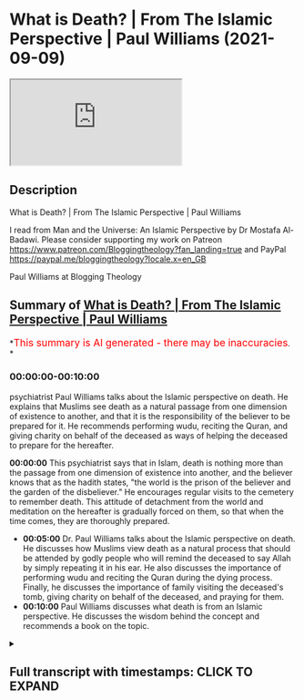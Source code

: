 # What is Death? | From The Islamic Perspective | Paul Williams (2021-09-09)

<iframe loading='lazy' allow='autoplay' src='https://www.youtube.com/embed/5ReVKmGz-LE'></iframe>

## Description

What is Death? | From The Islamic Perspective | Paul Williams

I read from Man and the Universe: An Islamic Perspective by Dr Mostafa Al-Badawi.
Please consider supporting my work on Patreon <https://www.patreon.com/Bloggingtheology?fan_landing=true>
and PayPal <https://paypal.me/bloggingtheology?locale.x=en_GB>

Paul Williams at Blogging Theology

## Summary of [What is Death? | From The Islamic Perspective | Paul Williams](https://www.youtube.com/watch?v=5ReVKmGz-LE)

\*<span style="color:red; font-size:125%">This summary is AI generated - there may be inaccuracies</span>. \*

### <a onclick="modifyYTiframeseektime('0')">00:00:00-00:10:00</a>

psychiatrist Paul Williams talks about the Islamic perspective on death. He explains that Muslims see death as a natural passage from one dimension of existence to another, and that it is the responsibility of the believer to be prepared for it. He recommends performing wudu, reciting the Quran, and giving charity on behalf of the deceased as ways of helping the deceased to prepare for the hereafter.

**<a onclick="modifyYTiframeseektime('0')">00:00:00</a>** This psychiatrist says that in Islam, death is nothing more than the passage from one dimension of existence into another, and the believer knows that as the hadith states, "the world is the prison of the believer and the garden of the disbeliever." He encourages regular visits to the cemetery to remember death. This attitude of detachment from the world and meditation on the hereafter is gradually forced on them, so that when the time comes, they are thoroughly prepared.

*   **<a onclick="modifyYTiframeseektime('300')">00:05:00</a>**  Dr. Paul Williams talks about the Islamic perspective on death. He discusses how Muslims view death as a natural process that should be attended by godly people who will remind the deceased to say Allah by simply repeating it in his ear. He also discusses the importance of performing wudu and reciting the Quran during the dying process. Finally, he discusses the importance of family visiting the deceased's tomb, giving charity on behalf of the deceased, and praying for them.
*   **<a onclick="modifyYTiframeseektime('600')">00:10:00</a>**  Paul Williams discusses what death is from an Islamic perspective. He discusses the wisdom behind the concept and recommends a book on the topic.

<details><summary><h2>Full transcript with timestamps: CLICK TO EXPAND</h2></summary>

<a onclick="modifyYTiframeseektime('1')">0:00:01</a> if we watch the western media we see an\ <a onclick="modifyYTiframeseektime('3')">0:00:03</a> ever increasing pressure to accept\ <a onclick="modifyYTiframeseektime('6')">0:00:06</a> euthanasia and so-called assisted\ <a onclick="modifyYTiframeseektime('9')">0:00:09</a> suicide\ <a onclick="modifyYTiframeseektime('10')">0:00:10</a> and i want to share with you some very\ <a onclick="modifyYTiframeseektime('12')">0:00:12</a> insightful comments by a distinguished\ <a onclick="modifyYTiframeseektime('14')">0:00:14</a> psychiatrist mustafa al-badawi in his\ <a onclick="modifyYTiframeseektime('17')">0:00:17</a> book man and the universe an islamic\ <a onclick="modifyYTiframeseektime('20')">0:00:20</a> perspective\ <a onclick="modifyYTiframeseektime('21')">0:00:21</a> he's a consultant psychiatrist and\ <a onclick="modifyYTiframeseektime('23')">0:00:23</a> member of the royal college of\ <a onclick="modifyYTiframeseektime('25')">0:00:25</a> psychiatrists\ <a onclick="modifyYTiframeseektime('27')">0:00:27</a> and in this book on page 122 he writes\ <a onclick="modifyYTiframeseektime('32')">0:00:32</a> we have said earlier that death is\ <a onclick="modifyYTiframeseektime('34')">0:00:34</a> nothing more than the passage from one\ <a onclick="modifyYTiframeseektime('36')">0:00:36</a> dimension of existence into another\ <a onclick="modifyYTiframeseektime('39')">0:00:39</a> and the believer knows that as the\ <a onclick="modifyYTiframeseektime('42')">0:00:42</a> hadith states the world is the prison of\ <a onclick="modifyYTiframeseektime('45')">0:00:45</a> the believer and the garden of the\ <a onclick="modifyYTiframeseektime('48')">0:00:48</a> disbeliever such an interesting haditha\ <a onclick="modifyYTiframeseektime('51')">0:00:51</a> those who long to meet their lord in the\ <a onclick="modifyYTiframeseektime('54')">0:00:54</a> perfection of the life to come\ <a onclick="modifyYTiframeseektime('57')">0:00:57</a> experience the world's distractions and\ <a onclick="modifyYTiframeseektime('59')">0:00:59</a> pleasures as so many obstacles standing\ <a onclick="modifyYTiframeseektime('63')">0:01:03</a> between them and their goal\ <a onclick="modifyYTiframeseektime('66')">0:01:06</a> they struggle against their own egos and\ <a onclick="modifyYTiframeseektime('69')">0:01:09</a> feel their brother's sufferings as\ <a onclick="modifyYTiframeseektime('71')">0:01:11</a> acutely as they feel their own\ <a onclick="modifyYTiframeseektime('75')">0:01:15</a> they are constantly resisting the\ <a onclick="modifyYTiframeseektime('77')">0:01:17</a> downward pull of the world and are\ <a onclick="modifyYTiframeseektime('79')">0:01:19</a> offended and aggrieved by deviant\ <a onclick="modifyYTiframeseektime('81')">0:01:21</a> behavior in others\ <a onclick="modifyYTiframeseektime('84')">0:01:24</a> they also know that quote those who love\ <a onclick="modifyYTiframeseektime('87')">0:01:27</a> to meet god god loves to meet them\ <a onclick="modifyYTiframeseektime('90')">0:01:30</a> that's a hadith in muslim\ <a onclick="modifyYTiframeseektime('93')">0:01:33</a> and they know of the peace and delights\ <a onclick="modifyYTiframeseektime('96')">0:01:36</a> of the garden and the beatific vision of\ <a onclick="modifyYTiframeseektime('99')">0:01:39</a> the divine countenance\ <a onclick="modifyYTiframeseektime('102')">0:01:42</a> the weaker a man's faith and the greater\ <a onclick="modifyYTiframeseektime('104')">0:01:44</a> his ignorance of these matters\ <a onclick="modifyYTiframeseektime('107')">0:01:47</a> the greater will be his attachment to\ <a onclick="modifyYTiframeseektime('109')">0:01:49</a> the world and reluctance to separate\ <a onclick="modifyYTiframeseektime('112')">0:01:52</a> from it this is why we are strongly\ <a onclick="modifyYTiframeseektime('115')">0:01:55</a> encouraged to remember death frequently\ <a onclick="modifyYTiframeseektime('118')">0:01:58</a> remember often the defeater of death\ <a onclick="modifyYTiframeseektime('121')">0:02:01</a> remember often the defeater of pleasures\ <a onclick="modifyYTiframeseektime('124')">0:02:04</a> death that's a hadith in eternity said\ <a onclick="modifyYTiframeseektime('127')">0:02:07</a> the prophet\ <a onclick="modifyYTiframeseektime('128')">0:02:08</a> may god's blessings and peace be upon\ <a onclick="modifyYTiframeseektime('130')">0:02:10</a> him\ <a onclick="modifyYTiframeseektime('132')">0:02:12</a> and when asked\ <a onclick="modifyYTiframeseektime('133')">0:02:13</a> who among believers are the most\ <a onclick="modifyYTiframeseektime('135')">0:02:15</a> sagacious sagacious means wise he\ <a onclick="modifyYTiframeseektime('139')">0:02:19</a> replied\ <a onclick="modifyYTiframeseektime('140')">0:02:20</a> those who remember death most often and\ <a onclick="modifyYTiframeseektime('143')">0:02:23</a> are the best in preparing for what\ <a onclick="modifyYTiframeseektime('145')">0:02:25</a> follows it\ <a onclick="modifyYTiframeseektime('146')">0:02:26</a> those are the sagacious\ <a onclick="modifyYTiframeseektime('149')">0:02:29</a> that's hadith\ <a onclick="modifyYTiframeseektime('153')">0:02:33</a> he encouraged regular visits to the\ <a onclick="modifyYTiframeseektime('156')">0:02:36</a> cemetery for the same reason\ <a onclick="modifyYTiframeseektime('158')">0:02:38</a> the remembrance of death detaches one\ <a onclick="modifyYTiframeseektime('161')">0:02:41</a> from the world reduces everything in it\ <a onclick="modifyYTiframeseektime('163')">0:02:43</a> to its proper proportions and renders\ <a onclick="modifyYTiframeseektime('166')">0:02:46</a> death and the events that are to follow\ <a onclick="modifyYTiframeseektime('169')">0:02:49</a> it familiar and much less frightening\ <a onclick="modifyYTiframeseektime('173')">0:02:53</a> this makes death itself much easier\ <a onclick="modifyYTiframeseektime('177')">0:02:57</a> most muslims nowadays however are\ <a onclick="modifyYTiframeseektime('180')">0:03:00</a> ignorant of these things and others\ <a onclick="modifyYTiframeseektime('182')">0:03:02</a> horrified by the mere mention of death\ <a onclick="modifyYTiframeseektime('186')">0:03:06</a> their attitude is thus the exact\ <a onclick="modifyYTiframeseektime('188')">0:03:08</a> opposite of what it ought to be\ <a onclick="modifyYTiframeseektime('191')">0:03:11</a> they come that much closer to the\ <a onclick="modifyYTiframeseektime('193')">0:03:13</a> disbelievers stance\ <a onclick="modifyYTiframeseektime('196')">0:03:16</a> who because they know of no paradise\ <a onclick="modifyYTiframeseektime('199')">0:03:19</a> apart from this life\ <a onclick="modifyYTiframeseektime('201')">0:03:21</a> are exceedingly reluctant to leave it\ <a onclick="modifyYTiframeseektime('203')">0:03:23</a> and can never understand that someone in\ <a onclick="modifyYTiframeseektime('206')">0:03:26</a> his right mind should be eager to do so\ <a onclick="modifyYTiframeseektime('211')">0:03:31</a> one of the obvious mercies that god\ <a onclick="modifyYTiframeseektime('213')">0:03:33</a> bestows upon his nation\ <a onclick="modifyYTiframeseektime('216')">0:03:36</a> is that many of those muslims who live\ <a onclick="modifyYTiframeseektime('219')">0:03:39</a> in forgetfulness of their lives to come\ <a onclick="modifyYTiframeseektime('222')">0:03:42</a> are made to suffer a long illness before\ <a onclick="modifyYTiframeseektime('225')">0:03:45</a> their death\ <a onclick="modifyYTiframeseektime('226')">0:03:46</a> when i read this sentence by the way\ <a onclick="modifyYTiframeseektime('228')">0:03:48</a> when i first read it i was\ <a onclick="modifyYTiframeseektime('230')">0:03:50</a> wow that's such an extraordinary thing\ <a onclick="modifyYTiframeseektime('232')">0:03:52</a> to say and so\ <a onclick="modifyYTiframeseektime('234')">0:03:54</a> you know it's a paradigm shift in how we\ <a onclick="modifyYTiframeseektime('236')">0:03:56</a> perceive illness and death just read it\ <a onclick="modifyYTiframeseektime('238')">0:03:58</a> again i think it's such an amazing\ <a onclick="modifyYTiframeseektime('240')">0:04:00</a> statement one of the obvious mercies he\ <a onclick="modifyYTiframeseektime('242')">0:04:02</a> says\ <a onclick="modifyYTiframeseektime('243')">0:04:03</a> that god bestows upon his nation in\ <a onclick="modifyYTiframeseektime('245')">0:04:05</a> other words the ummah the worldwide\ <a onclick="modifyYTiframeseektime('247')">0:04:07</a> group of muslims is that many of those\ <a onclick="modifyYTiframeseektime('249')">0:04:09</a> muslims who live in forget in\ <a onclick="modifyYTiframeseektime('251')">0:04:11</a> forgetfulness of their lives to come\ <a onclick="modifyYTiframeseektime('255')">0:04:15</a> are made to suffer a long illness before\ <a onclick="modifyYTiframeseektime('258')">0:04:18</a> their death\ <a onclick="modifyYTiframeseektime('260')">0:04:20</a> the result is that detachment from the\ <a onclick="modifyYTiframeseektime('262')">0:04:22</a> world and meditation on the hereafter is\ <a onclick="modifyYTiframeseektime('265')">0:04:25</a> gradually forced on them\ <a onclick="modifyYTiframeseektime('267')">0:04:27</a> so that when the time comes they are\ <a onclick="modifyYTiframeseektime('270')">0:04:30</a> thoroughly prepared so that's why this\ <a onclick="modifyYTiframeseektime('273')">0:04:33</a> psychiatrist says it's a mercy long\ <a onclick="modifyYTiframeseektime('275')">0:04:35</a> illness because it makes you face the\ <a onclick="modifyYTiframeseektime('277')">0:04:37</a> realities rather than a quick end\ <a onclick="modifyYTiframeseektime('280')">0:04:40</a> that is why the notion he writes of\ <a onclick="modifyYTiframeseektime('282')">0:04:42</a> euthanasia\ <a onclick="modifyYTiframeseektime('284')">0:04:44</a> does not arise in a muslim climate\ <a onclick="modifyYTiframeseektime('288')">0:04:48</a> some of the west's current attitude that\ <a onclick="modifyYTiframeseektime('290')">0:04:50</a> life must be prolonged at any cost has\ <a onclick="modifyYTiframeseektime('293')">0:04:53</a> crept in\ <a onclick="modifyYTiframeseektime('295')">0:04:55</a> however especially among muslim medical\ <a onclick="modifyYTiframeseektime('298')">0:04:58</a> practitioners of course this author is a\ <a onclick="modifyYTiframeseektime('300')">0:05:00</a> doctor himself so he's talking about his\ <a onclick="modifyYTiframeseektime('302')">0:05:02</a> colleagues\ <a onclick="modifyYTiframeseektime('304')">0:05:04</a> and by the same token the islamic\ <a onclick="modifyYTiframeseektime('305')">0:05:05</a> concern in providing the muslim with a\ <a onclick="modifyYTiframeseektime('308')">0:05:08</a> dignified death has weakened\ <a onclick="modifyYTiframeseektime('311')">0:05:11</a> to insist on saving someone's life at\ <a onclick="modifyYTiframeseektime('315')">0:05:15</a> all costs may mean in many instances\ <a onclick="modifyYTiframeseektime('318')">0:05:18</a> keeping him in intensive care with tubes\ <a onclick="modifyYTiframeseektime('321')">0:05:21</a> coming out of every single orifice\ <a onclick="modifyYTiframeseektime('324')">0:05:24</a> unable to speak or say the shahada\ <a onclick="modifyYTiframeseektime('327')">0:05:27</a> and distracted by the frantic activities\ <a onclick="modifyYTiframeseektime('330')">0:05:30</a> of the staff isn't that a horrible image\ <a onclick="modifyYTiframeseektime('333')">0:05:33</a> you know but seeking to prolong life\ <a onclick="modifyYTiframeseektime('336')">0:05:36</a> what how whatever cost however degrading\ <a onclick="modifyYTiframeseektime('339')">0:05:39</a> it may be for the dignity of the person\ <a onclick="modifyYTiframeseektime('342')">0:05:42</a> this extraordinary um image and that's\ <a onclick="modifyYTiframeseektime('344')">0:05:44</a> where we're at today in hospitals in the\ <a onclick="modifyYTiframeseektime('346')">0:05:46</a> west\ <a onclick="modifyYTiframeseektime('348')">0:05:48</a> it is much more important to allow a\ <a onclick="modifyYTiframeseektime('350')">0:05:50</a> muslim to die as he should\ <a onclick="modifyYTiframeseektime('352')">0:05:52</a> than to try to save his life at the cost\ <a onclick="modifyYTiframeseektime('354')">0:05:54</a> of robbing him of his opportunity to do\ <a onclick="modifyYTiframeseektime('358')">0:05:58</a> so\ <a onclick="modifyYTiframeseektime('359')">0:05:59</a> for dying should be attended by godly\ <a onclick="modifyYTiframeseektime('362')">0:06:02</a> people who will remind him to say allah\ <a onclick="modifyYTiframeseektime('366')">0:06:06</a> by simply repeating it in his ear not by\ <a onclick="modifyYTiframeseektime('369')">0:06:09</a> commanding him to say it\ <a onclick="modifyYTiframeseektime('371')">0:06:11</a> they should also recite yah sin as a\ <a onclick="modifyYTiframeseektime('374')">0:06:14</a> chapter in the quran and other portions\ <a onclick="modifyYTiframeseektime('377')">0:06:17</a> of the quran and continuously pray for\ <a onclick="modifyYTiframeseektime('379')">0:06:19</a> him\ <a onclick="modifyYTiframeseektime('381')">0:06:21</a> the dying should be helped to remain in\ <a onclick="modifyYTiframeseektime('383')">0:06:23</a> a state of ritual purity and to repeat\ <a onclick="modifyYTiframeseektime('386')">0:06:26</a> their wudu\ <a onclick="modifyYTiframeseektime('387')">0:06:27</a> whenever broken and they should be\ <a onclick="modifyYTiframeseektime('389')">0:06:29</a> reminded of the immensity of god's mercy\ <a onclick="modifyYTiframeseektime('393')">0:06:33</a> of the expected intercession by the\ <a onclick="modifyYTiframeseektime('395')">0:06:35</a> prophet upon whom be peace and of other\ <a onclick="modifyYTiframeseektime('398')">0:06:38</a> hopeful things\ <a onclick="modifyYTiframeseektime('399')">0:06:39</a> in this way the dying person may die\ <a onclick="modifyYTiframeseektime('403')">0:06:43</a> hoping for god's mercy and expecting his\ <a onclick="modifyYTiframeseektime('406')">0:06:46</a> forgiveness for god says in the hadith\ <a onclick="modifyYTiframeseektime('409')">0:06:49</a> could see\ <a onclick="modifyYTiframeseektime('410')">0:06:50</a> i am as my servant thinks me to be\ <a onclick="modifyYTiframeseektime('416')">0:06:56</a> that's a hadith by the way in bukhari\ <a onclick="modifyYTiframeseektime('418')">0:06:58</a> and muslim\ <a onclick="modifyYTiframeseektime('420')">0:07:00</a> as for the family of the deceased they\ <a onclick="modifyYTiframeseektime('423')">0:07:03</a> should be attended to by comforting them\ <a onclick="modifyYTiframeseektime('426')">0:07:06</a> and assisting them through their\ <a onclick="modifyYTiframeseektime('427')">0:07:07</a> mourning\ <a onclick="modifyYTiframeseektime('429')">0:07:09</a> the expression of sorrow pain and anger\ <a onclick="modifyYTiframeseektime('432')">0:07:12</a> is encouraged and accepted providing it\ <a onclick="modifyYTiframeseektime('435')">0:07:15</a> does not turn into histrionics which are\ <a onclick="modifyYTiframeseektime('438')">0:07:18</a> strictly forbidden and sometimes you get\ <a onclick="modifyYTiframeseektime('441')">0:07:21</a> these images of people wailing and\ <a onclick="modifyYTiframeseektime('443')">0:07:23</a> screaming and you know basically going\ <a onclick="modifyYTiframeseektime('445')">0:07:25</a> insane when someone pop this in islam is\ <a onclick="modifyYTiframeseektime('448')">0:07:28</a> completely unacceptable\ <a onclick="modifyYTiframeseektime('451')">0:07:31</a> in islam as he says they are allowed to\ <a onclick="modifyYTiframeseektime('453')">0:07:33</a> weep and mourn in full but never to slap\ <a onclick="modifyYTiframeseektime('455')">0:07:35</a> their faces or to rend their clothes\ <a onclick="modifyYTiframeseektime('458')">0:07:38</a> ripping on ripping their clothes\ <a onclick="modifyYTiframeseektime('459')">0:07:39</a> although it obviously happens at times\ <a onclick="modifyYTiframeseektime('462')">0:07:42</a> they are reminded that quote god is more\ <a onclick="modifyYTiframeseektime('465')">0:07:45</a> compassionate to them than a mother is\ <a onclick="modifyYTiframeseektime('468')">0:07:48</a> to her infant that's a quote from ibn\ <a onclick="modifyYTiframeseektime('471')">0:07:51</a> maja hadith\ <a onclick="modifyYTiframeseektime('473')">0:07:53</a> that this is another trial that they\ <a onclick="modifyYTiframeseektime('476')">0:07:56</a> must suffer and that if they would only\ <a onclick="modifyYTiframeseektime('478')">0:07:58</a> allow him that god god will help them\ <a onclick="modifyYTiframeseektime('482')">0:08:02</a> and fortitude and put fortitude in their\ <a onclick="modifyYTiframeseektime('485')">0:08:05</a> hearts forgive their sins and raise\ <a onclick="modifyYTiframeseektime('488')">0:08:08</a> their degrees for it\ <a onclick="modifyYTiframeseektime('490')">0:08:10</a> they are reminded that no loss equals\ <a onclick="modifyYTiframeseektime('492')">0:08:12</a> that of the prophet upon him be peace\ <a onclick="modifyYTiframeseektime('495')">0:08:15</a> and that even he had to suffer the death\ <a onclick="modifyYTiframeseektime('497')">0:08:17</a> of all his children but one\ <a onclick="modifyYTiframeseektime('500')">0:08:20</a> fatima may allah be pleased with her\ <a onclick="modifyYTiframeseektime('503')">0:08:23</a> and of many of his loved ones\ <a onclick="modifyYTiframeseektime('508')">0:08:28</a> all those who come to offer their\ <a onclick="modifyYTiframeseektime('509')">0:08:29</a> condolences are expected to participate\ <a onclick="modifyYTiframeseektime('512')">0:08:32</a> in this assuaging process each in his\ <a onclick="modifyYTiframeseektime('515')">0:08:35</a> own manner\ <a onclick="modifyYTiframeseektime('517')">0:08:37</a> the neighbors and relatives are expected\ <a onclick="modifyYTiframeseektime('519')">0:08:39</a> to take over the task of preparing food\ <a onclick="modifyYTiframeseektime('522')">0:08:42</a> for the visitors seeing to the household\ <a onclick="modifyYTiframeseektime('525')">0:08:45</a> needs and remaining alert for any kind\ <a onclick="modifyYTiframeseektime('527')">0:08:47</a> of practical help that may be required\ <a onclick="modifyYTiframeseektime('530')">0:08:50</a> of them at any time\ <a onclick="modifyYTiframeseektime('533')">0:08:53</a> the family will be encouraged to visit\ <a onclick="modifyYTiframeseektime('535')">0:08:55</a> the tomb give away charity on behalf of\ <a onclick="modifyYTiframeseektime('538')">0:08:58</a> the deceased pray for him recite the\ <a onclick="modifyYTiframeseektime('541')">0:09:01</a> quran and if required perform hajj and\ <a onclick="modifyYTiframeseektime('544')">0:09:04</a> umrah on his behalf\ <a onclick="modifyYTiframeseektime('547')">0:09:07</a> until recently people of both sexes were\ <a onclick="modifyYTiframeseektime('550')">0:09:10</a> encouraged to remarry not very long\ <a onclick="modifyYTiframeseektime('552')">0:09:12</a> after losing their spouse\ <a onclick="modifyYTiframeseektime('554')">0:09:14</a> this resulted in the effective\ <a onclick="modifyYTiframeseektime('556')">0:09:16</a> reorganization of their lives materially\ <a onclick="modifyYTiframeseektime('559')">0:09:19</a> and emotionally and the adequate\ <a onclick="modifyYTiframeseektime('562')">0:09:22</a> fulfillment of the children's needs\ <a onclick="modifyYTiframeseektime('564')">0:09:24</a> isn't that interesting\ <a onclick="modifyYTiframeseektime('566')">0:09:26</a> anger and resentment against heaven and\ <a onclick="modifyYTiframeseektime('569')">0:09:29</a> the possibility of psychological\ <a onclick="modifyYTiframeseektime('571')">0:09:31</a> dysfunction are again more likely to\ <a onclick="modifyYTiframeseektime('574')">0:09:34</a> occur the more remote the bereaved\ <a onclick="modifyYTiframeseektime('577')">0:09:37</a> person's cognitive structure is from the\ <a onclick="modifyYTiframeseektime('580')">0:09:40</a> islamic values and principles outlined\ <a onclick="modifyYTiframeseektime('583')">0:09:43</a> earlier\ <a onclick="modifyYTiframeseektime('585')">0:09:45</a> obviously such people will need more\ <a onclick="modifyYTiframeseektime('588')">0:09:48</a> intensive attention\ <a onclick="modifyYTiframeseektime('590')">0:09:50</a> let's end of that isn't that\ <a onclick="modifyYTiframeseektime('591')">0:09:51</a> extraordinary um\ <a onclick="modifyYTiframeseektime('593')">0:09:53</a> this book is full of most amazing\ <a onclick="modifyYTiframeseektime('595')">0:09:55</a> insights into a different way an\ <a onclick="modifyYTiframeseektime('597')">0:09:57</a> alternative vision of how to live our\ <a onclick="modifyYTiframeseektime('600')">0:10:00</a> lives for those of us who live in the\ <a onclick="modifyYTiframeseektime('601')">0:10:01</a> west we won't hear about this\ <a onclick="modifyYTiframeseektime('603')">0:10:03</a> perspective normally muslims in the\ <a onclick="modifyYTiframeseektime('605')">0:10:05</a> headlines are obviously uh associated\ <a onclick="modifyYTiframeseektime('608')">0:10:08</a> with uh egregious uh activities but here\ <a onclick="modifyYTiframeseektime('611')">0:10:11</a> here we have uh\ <a onclick="modifyYTiframeseektime('613')">0:10:13</a> wisdom deep wisdom from an islamic\ <a onclick="modifyYTiframeseektime('615')">0:10:15</a> perspective so i do recommend this book\ <a onclick="modifyYTiframeseektime('617')">0:10:17</a> until next time

</details>
